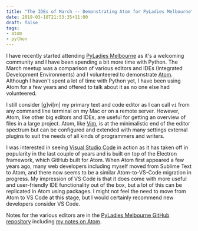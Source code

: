 ```yaml
---
title: "The IDEs of March -- Demonstrating Atom for PyLadies Melbourne"
date: 2019-03-18T21:53:35+11:00
draft: false
tags:
- atom
- python
---
```


I have recently started attending [PyLadies Melbourne](http://melbourne.pyladies.com/) as it's a welcoming community and I have been spending a bit more time with Python. The March meetup was a comparison of various editors and IDEs (Integrated Development Environments) and I volunteered to demonstrate [Atom](https://atom.io/). Although I haven't spent a lot of time with Python yet, I have been using Atom for a few years and offered to talk about it as no one else had volunteered.

I still consider [g]vi[m] my primary text and code editor as I can call `vi` from any command line terminal on my Mac or on a remote server. However, Atom, like other big editors and IDEs, are useful for getting an overview of files in a large project. Atom, like [Vim](https://www.vim.org/), is at the minimalistic end of the editor spectrum but can be configured and extended with many settings external plugins to suit the needs of all kinds of programmers and writers.

I was interested in seeing [Visual Studio Code](https://code.visualstudio.com/) in action as it has taken off in popularity in the last couple of years and is built on top of the Electron framework, which GitHub built for Atom. When Atom first appeared a few years ago, many web developers including myself moved from Sublime Text to Atom, and there now seems to be a similar Atom-to-VS-Code migration in progress. My impression of VS Code is that it does come with more useful and user-friendly IDE functionality out of the box, but a lot of this can be replicated in Atom using packages. I might not feel the need to move from Atom to VS Code at this stage, but I would certainly recommend new developers consider VS Code.

Notes for the various editors are in the [PyLadies Melbourne GitHub repository](https://github.com/pyladiesmelbourne/ides-of-march) including [my notes on Atom](https://github.com/pyladiesmelbourne/ides-of-march/blob/master/atom-demo.md).
